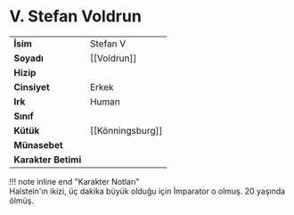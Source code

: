 # V. Stefan Voldrun  
|  |  |  
|---|---|  
| **İsim** | Stefan V |  
| **Soyadı** | [[Voldrun]] |  
| **Hizip** |  |  
| **Cinsiyet** | Erkek |  
| **Irk** | Human |  
| **Sınıf** |  |  
| **Kütük** | [[Könningsburg]] |  
| **Münasebet** |  |  
| **Karakter Betimi** |  |  
  
  
!!! note inline end "Karakter Notları"  
	Halstein'ın ikizi, üç dakika büyük olduğu için İmparator o olmuş. 20 yaşında ölmüş.  